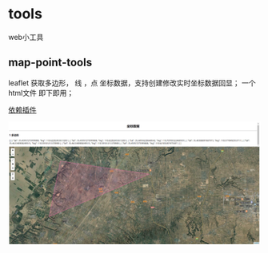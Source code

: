 # tools
web小工具

## map-point-tools   
 leaflet  获取多边形， 线 ，点 坐标数据，支持创建修改实时坐标数据回显；
 一个html文件  即下即用；
 
 [依赖插件](https://leaflet.github.io/Leaflet.draw/docs/leaflet-draw-latest.html)
 
 
![Image text](https://raw.githubusercontent.com/zhairuihao/tools/master/map-point-tools/ys.png)
